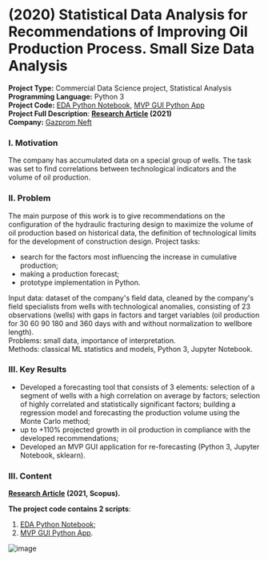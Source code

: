 # (2020) Statistical Data Analysis for Recommendations of Improving Oil Production Process. Small Size Data Analysis
**Project Type:**  Commercial Data Science project, Statistical Analysis  
**Programming Language:**  Python 3  
**Project Сode:** [EDA Python Notebook](https://github.com/ResearchMachine/commercial-project-small-oil-data-analysis/blob/main/%D0%9E%D1%81%D0%BD%D0%BE%D0%B2%D0%BD%D0%BE%D0%B9%20%D0%B1%D0%BB%D0%BE%D0%BA%D0%BD%D0%BE%D1%82.ipynb), [MVP GUI Python App](https://github.com/ResearchMachine/commercial-project-small-oil-data-analysis/blob/main/%D0%9F%D1%80%D0%B8%D0%BB%D0%BE%D0%B6%D0%B5%D0%BD%D0%B8%D0%B5%20%20%D0%B4%D0%BB%D1%8F%20%D0%B0%D0%BD%D0%B0%D0%BB%D0%B8%D0%B7%D0%B0%20%D0%BC%D0%B0%D0%BB%D1%8B%D1%85%20%D0%B2%D1%8B%D0%B1%D0%BE%D1%80%D0%BE%D0%BA/RUN.ipynb)  
**Project Full Description**: **[Research Article](https://drive.google.com/file/d/1VDWvMugO1Xi0vq9hw1JTXwHYWVGlFPih/view?usp=sharing) (2021)**  
**Company:**  [Gazprom Neft](https://en.wikipedia.org/wiki/Gazprom_Neft)  




### I. Motivation
The company has accumulated data on a special group of wells. The task was set to find correlations between technological indicators and the volume of oil production.

### II. Problem
The main purpose of this work is to give recommendations on the configuration of the hydraulic fracturing design to maximize the volume of oil production based on historical data, the definition of technological limits for the development of construction design.
Project tasks:
* search for the factors most influencing the increase in cumulative production;  
* making a production forecast;  
* prototype implementation in Python.

Input data: dataset of the company's field data, cleaned by the company's field specialists from wells with technological anomalies, consisting of 23 observations (wells) with gaps in factors and target variables (oil production for 30 60 90 180 and 360 days with and without normalization to wellbore length).  
Problems: small data, importance of interpretation.  
Methods: classical ML statistics and models, Python 3, Jupyter Notebook.


### III. Key Results 
* Developed a forecasting tool that consists of 3 elements:
selection of a segment of wells with a high correlation on average by factors;
selection of highly correlated and statistically significant factors;
building a regression model and forecasting the production volume using the Monte Carlo method;  
* up to +110% projected growth in oil production in compliance with the developed recommendations;  
* Developed an MVP GUI application for re-forecasting (Python 3, Jupyter Notebook, sklearn).  

  

### III. Content  
**[Research Article](https://drive.google.com/file/d/1VDWvMugO1Xi0vq9hw1JTXwHYWVGlFPih/view?usp=sharing) (2021, Scopus).**

**The project code contains 2 scripts**:
1. [EDA Python Notebook](https://github.com/ResearchMachine/commercial-project-small-oil-data-analysis/blob/main/%D0%9E%D1%81%D0%BD%D0%BE%D0%B2%D0%BD%D0%BE%D0%B9%20%D0%B1%D0%BB%D0%BE%D0%BA%D0%BD%D0%BE%D1%82.ipynb);  
2. [MVP GUI Python App](https://github.com/ResearchMachine/commercial-project-small-oil-data-analysis/blob/main/%D0%9F%D1%80%D0%B8%D0%BB%D0%BE%D0%B6%D0%B5%D0%BD%D0%B8%D0%B5%20%20%D0%B4%D0%BB%D1%8F%20%D0%B0%D0%BD%D0%B0%D0%BB%D0%B8%D0%B7%D0%B0%20%D0%BC%D0%B0%D0%BB%D1%8B%D1%85%20%D0%B2%D1%8B%D0%B1%D0%BE%D1%80%D0%BE%D0%BA/RUN.ipynb).

![image](https://github.com/ResearchMachine/commercial-project-small-oil-data-analysis/assets/70639823/bca2cecb-58bd-4e96-a371-a6ed7dfd07fb)

